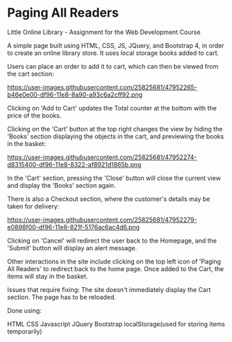 # Paging All Readers
Little Online Library - Assignment for the Web Development Course

A simple page built using HTML, CSS, JS, JQuery, and Bootstrap 4, in order to create an online library store. It uses local storage books added to cart.

Users can place an order to add it to cart, which can then be viewed from the cart section:

https://user-images.githubusercontent.com/25825681/47952265-b46e0e00-df96-11e8-8a90-a93c6a2cff92.png

Clicking on 'Add to Cart' updates the Total counter at the bottom with the price of the books.

Clicking on the 'Cart' button at the top right changes the view by hiding the 'Books' section displaying the objects in the cart, and previewing the books in the basket:

https://user-images.githubusercontent.com/25825681/47952274-d8315400-df96-11e8-8322-af8921d1865b.png

In the 'Cart' section, pressing the 'Close' button will close the current view and display the 'Books' section again.

There is also a Checkout section, where the customer's details may be taken for delivery:

https://user-images.githubusercontent.com/25825681/47952279-e0898f00-df96-11e8-821f-5176ac6ac4d6.png

Clicking on 'Cancel' will redirect the user back to the Homepage, and the 'Submit' button will display an alert message.

Other interactions in the site include clicking on the top left icon of 'Paging All Readers' to redirect back to the home page. Once added to the Cart, the items will stay in the basket.

Issues that require fixing: The site doesn't immediately display the Cart section. The page has to be reloaded.

Done using:

HTML
CSS
Javascript
JQuery
Bootstrap
localStorage(used for storing items temporarily)

